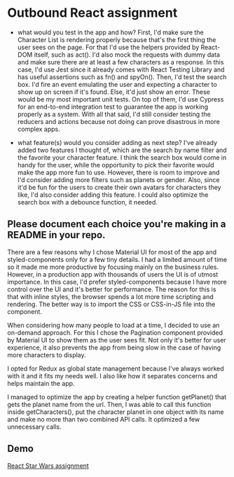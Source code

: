 # Outbound React assignment

- what would you test in the app and how?
  First, I'd make sure the Character List is rendering properly because that's the first thing the user sees on the page. For that I'd use the
  helpers provided by React-DOM itself, such as act().
  I'd also mock the requests with dummy data and make sure there are at least a few characters as a response. In this case, I'd use Jest since it already
  comes with React Testing Library and has useful assertions such as fn() and spyOn().
  Then, I'd test the search box. I'd fire an event emulating the user and expecting a character to show up on screen if it's found. Else, it'd just
  show an error.
  These would be my most important unit tests.
  On top of them, I'd use Cypress for an end-to-end integration test to guarantee the app is working properly as a system.
  With all that said, I'd still consider testing the reducers and actions because not doing can prove disastrous in more complex apps.

- what feature(s) would you consider adding as next step?
  I've already added two features I thought of, which are the search by name filter and the favorite your character feature.
  I think the search box would come in handy for the user, while the opportunity to pick their favorite would make the app more fun to use.
  However, there is room to improve and I'd consider adding more filters such as planets or gender.
  Also, since it'd be fun for the users to create their own avatars for characters they like, I'd also consider adding this feature.
  I could also optimize the search box with a debounce function, it needed.

## Please document each choice you're making in a README in your repo.

There are a few reasons why I chose Material UI for most of the app and styled-components only for a few tiny details. I had a limited amount of time so it made me more productive by focusing mainly on the business rules.
However, in a production app with thousands of users the UI is of utmost importance. In this case, I'd prefer styled-components because I have more control over the UI and it's better for performance. The reason for this is that with inline styles, the browser spends a lot more time scripting and rendering.
The better way is to import the CSS or CSS-in-JS file into the component.

When considering how many people to load at a time, I decided to use an on-demand approach. For this I chose the Pagination component provided by Material UI to show them as the user sees fit. Not only it's better for user experience, it also prevents the app from being slow in the case of having more characters to display.

I opted for Redux as global state management because I've always worked with it and it fits my needs well. I also like how it separates concerns and helps maintain the app.

I managed to optimize the app by creating a helper function getPlanet() that gets the planet name from the url. Then, I was able to call this function inside getCharacters(), put the character planet in one object with its name and make no more than two combined API calls. It optimized a few unnecessary calls.

## Demo

[React Star Wars assignment](https://sw-assignment.herokuapp.com/)
